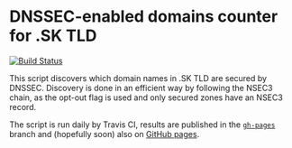 DNSSEC-enabled domains counter for .SK TLD
==========================================

[![Build
Status](https://travis-ci.org/oskar456/walk_dotsk_ds.svg?branch=master)](https://travis-ci.org/oskar456/walk_dotsk_ds)

This script discovers which domain names in .SK TLD are secured by DNSSEC.
Discovery is done in an efficient way by following the NSEC3 chain, as the
opt-out flag is used and only secured zones have an NSEC3 record.

The script is run daily by Travis CI, results are published in the
[`gh-pages`](https://github.com/oskar456/walk_dotsk_ds/tree/gh-pages) branch and
(hopefully soon) also on [GitHub
pages](https://oskar456.github.io/walk_dotsk_ds/).
